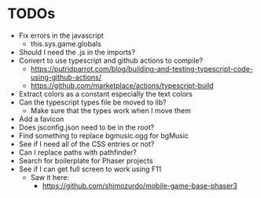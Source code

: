 # TODOs

- Fix errors in the javascript
  - this.sys.game.globals
- Should I need the .js in the imports?
- Convert to use typescript and github actions to compile?
  - https://putridparrot.com/blog/building-and-testing-typescript-code-using-github-actions/
  - https://github.com/marketplace/actions/typescript-build
- Extract colors as a constant especially the text colors
- Can the typescript types file be moved to lib?
  - Make sure that the types work when I move them
- Add a favicon
- Does jsconfig.json need to be in the root?
- Find something to replace bgmusic.ogg for bgMusic
- See if I need all of the CSS entries or not?
- Can I replace paths with pathfinder?
- Search for boilerplate for Phaser projects
- See if I can get full screen to work using F11
  - Saw it here:
    - https://github.com/shimozurdo/mobile-game-base-phaser3
